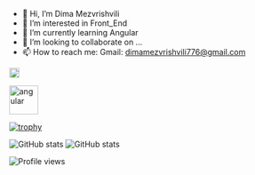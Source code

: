 - 👋 Hi, I’m Dima Mezvrishvili
- 👀 I’m interested in Front_End
- 🌱 I’m currently learning Angular
- 💞️ I’m looking to collaborate on ...
- 📫 How to reach me: Gmail: dimamezvrishvili776@gmail.com

<!---
dim2019/dim2019 is a ✨ special ✨ repository because its `README.md` (this file) appears on your GitHub profile.
You can click the Preview link to take a look at your changes.
--->
[<img src='https://cdn.jsdelivr.net/npm/simple-icons@3.0.1/icons/github.svg' alt='github' height='18'>](https://github.com/dim2019) 

[<img src='https://upload.wikimedia.org/wikipedia/commons/thumb/c/cf/Angular_full_color_logo.svg/1200px-Angular_full_color_logo.svg.png' alt='angular' height='52'>](https://angular.io) 


[![trophy](https://github-profile-trophy.vercel.app/?username=dim2019&theme=onedark&margin-w=15&margin-h=15&column=7)](https://github.com/dim2019)


![GitHub stats](https://github-readme-stats.vercel.app/api?username=dim2019&show_icons=true&layout=compact&theme=onedark&) 
![GitHub stats](https://github-readme-stats.vercel.app/api/top-langs/?username=dim2019&layout=compact&theme=onedark&langs_count=15) 



![Profile views](https://gpvc.arturio.dev/dim2019) 
